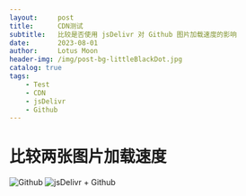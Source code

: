 ```yaml
---
layout:     post
title:      CDN测试
subtitle:   比较是否使用 jsDelivr 对 Github 图片加载速度的影响
date:       2023-08-01
author:     Lotus Moon
header-img: /img/post-bg-littleBlackDot.jpg
catalog: true
tags:
    - Test
    - CDN
    - jsDelivr
    - Github
---
```


# 比较两张图片加载速度
![Github](https://github.com/lotus-moon-0/lotus-moon-0.github.io/img/bigImg/test-1.png)
![jsDelivr + Github](https://cdn.jsdelivr.net/gh/lotus-moon-0/lotus-moon-0.github.io/img/bigImg/test-1-rev.png)